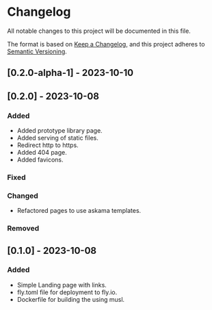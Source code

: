 # Changelog

All notable changes to this project will be documented in this file.

The format is based on [Keep a Changelog](https://keepachangelog.com/en/1.0.0/),
and this project adheres to [Semantic Versioning](https://semver.org/spec/v2.0.0.html).

## [0.2.0-alpha-1] - 2023-10-10

## [0.2.0] - 2023-10-08

### Added

- Added prototype library page.
- Added serving of static files.
- Redirect http to https.
- Added 404 page.
- Added favicons.

### Fixed

### Changed

- Refactored pages to use askama templates.

### Removed

## [0.1.0] - 2023-10-08

### Added

- Simple Landing page with links.
- fly.toml file for deployment to fly.io.
- Dockerfile for building the using musl.
